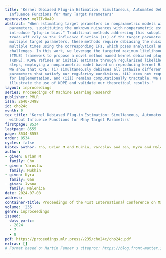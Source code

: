 ```yaml
---
title: 'Kernel Debiased Plug-in Estimation: Simultaneous, Automated Debiasing without
  Influence Functions for Many Target Parameters'
openreview: vq7ITv8a49
abstract: 'When estimating target parameters in nonparametric models with nuisance
  parameters, substituting the unknown nuisances with nonparametric estimators can
  introduce "plug-in bias." Traditional methods addressing this suboptimal bias-variance
  trade-off rely on the influence function (IF) of the target parameter. When estimating
  multiple target parameters, these methods require debiasing the nuisance parameter
  multiple times using the corresponding IFs, which poses analytical and computational
  challenges. In this work, we leverage the targeted maximum likelihood estimation
  (TMLE) framework to propose a novel method named kernel debiased plug-in estimation
  (KDPE). KDPE refines an initial estimate through regularized likelihood maximization
  steps, employing a nonparametric model based on reproducing kernel Hilbert spaces.
  We show that KDPE: (i) simultaneously debiases all pathwise differentiable target
  parameters that satisfy our regularity conditions, (ii) does not require the IF
  for implementation, and (iii) remains computationally tractable. We numerically
  illustrate the use of KDPE and validate our theoretical results.'
layout: inproceedings
series: Proceedings of Machine Learning Research
publisher: PMLR
issn: 2640-3498
id: cho24c
month: 0
tex_title: 'Kernel Debiased Plug-in Estimation: Simultaneous, Automated Debiasing
  without Influence Functions for Many Target Parameters'
firstpage: 8534
lastpage: 8555
page: 8534-8555
order: 8534
cycles: false
bibtex_author: Cho, Brian M and Mukhin, Yaroslav and Gan, Kyra and Malenica, Ivana
author:
- given: Brian M
  family: Cho
- given: Yaroslav
  family: Mukhin
- given: Kyra
  family: Gan
- given: Ivana
  family: Malenica
date: 2024-07-08
address:
container-title: Proceedings of the 41st International Conference on Machine Learning
volume: '235'
genre: inproceedings
issued:
  date-parts:
  - 2024
  - 7
  - 8
pdf: https://proceedings.mlr.press/v235/cho24c/cho24c.pdf
extras: []
# Format based on Martin Fenner's citeproc: https://blog.front-matter.io/posts/citeproc-yaml-for-bibliographies/
---
```

